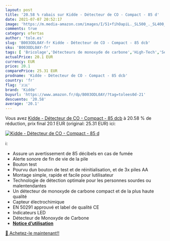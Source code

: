 ```yaml
---
layout: post
title: '20.58 % rabais sur Kidde - Détecteur de CO - Compact - 85 d'
date: 2021-07-07 20:52:17
image: 'https://m.media-amazon.com/images/I/51+fihOapiL._SL500_._SL400_.jpg'
comments: true
category: ofertas
author: 'tole.es'
slug: 'B003ODL0AY-fr Kidde - Détecteur de CO - Compact - 85 dcb'
sku: 'B003ODL0AY-fr'
tags: [ 'Bricolage','Détecteurs de monoxyde de carbone','High-Tech','Sécurité','Sécurité incendie','kidde', ]
actualPrice: 20.1 EUR
currency: EUR
price: 20.1
comparePrice: 25.31 EUR
prodname: 'Kidde - Détecteur de CO - Compact - 85 dcb'
country: 'fr'
flag: '🇫🇷'
brand: 'Kidde'
buyurl: 'https://www.amazon.fr/dp/B003ODL0AY/?tag=tolees0d-21'
descuento: '20.58'
average: '20.1'
---
```


Vous avez [Kidde - Détecteur de CO - Compact - 85 dcb](https://www.amazon.fr/dp/B003ODL0AY/?tag=tolees0d-21)  à  20.58 % de réduction, prix final  20.1 EUR (original: 25.31 EUR) ici:

[![Kidde - Détecteur de CO - Compact - 85 d](https://m.media-amazon.com/images/I/51+fihOapiL._SL500_._SL400_.jpg)](https://www.amazon.fr/dp/B003ODL0AY/?tag=tolees0d-21)

ℹ️:

- Assure un avertissement de 85 décibels en cas de fumée
- Alerte sonore de fin de vie de la pile
- Bouton test
- Pourvu dun bouton de test et de réinitialisation, et de 3x piles AA
- Montage simple, rapide et facile pour lutilisateur
- Technologie de détection optimale pour les personnes sourdes ou malentendantes
- Un détecteur de monoxyde de carbone compact et de la plus haute qualité
- Capteur électrochimique
- EN 50291 approuvé et label de qualité CE
- Indicateurs LED
- Détecteur de Monoxyde de Carbone
- <b><a href="http://g-ec2.images-amazon.com/images/G/08/RBS/047871082445.pdf">Notice d’utilisation</a></b>

[🛒 Achetez-le maintenant!!](https://www.amazon.fr/dp/B003ODL0AY/?tag=tolees0d-21)
